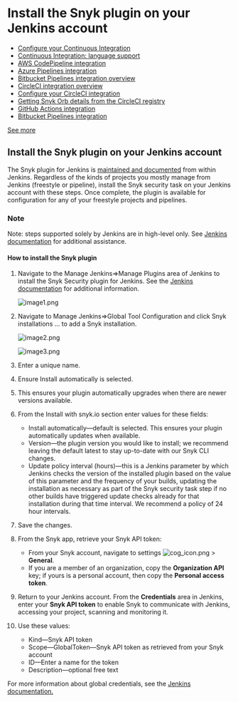 # Install the Snyk plugin on your Jenkins account

* [ Configure your Continuous Integration](https://support.snyk.io/hc/en-us/articles/360004002258-Configure-your-Continuous-Integration)
* [ Continuous Integration: language support](https://support.snyk.io/hc/en-us/articles/360004032157-Continuous-Integration-language-support)
* [ AWS CodePipeline integration](https://support.snyk.io/hc/en-us/articles/4402158184081-AWS-CodePipeline-integration)
* [ Azure Pipelines integration](https://support.snyk.io/hc/en-us/articles/360004127677-Azure-Pipelines-integration)
* [ Bitbucket Pipelines integration overview](https://support.snyk.io/hc/en-us/articles/360004032177-Bitbucket-Pipelines-integration-overview)
* [ CircleCI integration overview](https://support.snyk.io/hc/en-us/articles/360004002278-CircleCI-integration-overview)
* [ Configure your CircleCI integration](https://support.snyk.io/hc/en-us/articles/360004002298-Configure-your-CircleCI-integration)
* [ Getting Snyk Orb details from the CircleCI registry](https://support.snyk.io/hc/en-us/articles/360004032197-Getting-Snyk-Orb-details-from-the-CircleCI-registry)
* [ GitHub Actions integration](https://support.snyk.io/hc/en-us/articles/360019718618-GitHub-Actions-integration)
* [ Bitbucket Pipelines integration](https://support.snyk.io/hc/en-us/articles/360000921778-Bitbucket-Pipelines-integration)

 [See more](https://support.snyk.io/hc/en-us/sections/360001152577-CI-CD-integrations)

##  Install the Snyk plugin on your Jenkins account

The Snyk plugin for Jenkins is [maintained and documented](https://plugins.jenkins.io/snyk-security-scanner) from within Jenkins. Regardless of the kinds of projects you mostly manage from Jenkins \(freestyle or pipeline\), install the Snyk security task on your Jenkins account with these steps. Once complete, the plugin is available for configuration for any of your freestyle projects and pipelines.

### Note

Note: steps supported solely by Jenkins are in high-level only. See [Jenkins documentation](https://jenkins.io/doc/) for additional assistance.

#### How to install the Snyk plugin

1. Navigate to the Manage Jenkins=&gt;Manage Plugins area of Jenkins to install the Snyk Security plugin for Jenkins. See the [Jenkins documentation](https://jenkins.io/doc/) for additional information.

   ![image1.png](https://support.snyk.io/hc/article_attachments/360006275598/uuid-a1504227-4c48-ab40-d363-ab5dc74b1c71-en.png)

2. Navigate to Manage Jenkins=&gt;Global Tool Configuration and click Snyk installations ... to add a Snyk installation.

   ![image2.png](https://support.snyk.io/hc/article_attachments/360006212937/uuid-58fedef0-524e-ba88-e4f9-2ce8fd1b2430-en.png)

   ![image3.png](https://support.snyk.io/hc/article_attachments/360006275618/uuid-253d3b55-1301-e97c-636b-2c25b90089e2-en.png)

3. Enter a unique name.
4. Ensure Install automatically is selected.
5. This ensures your plugin automatically upgrades when there are newer versions available.
6. From the Install with snyk.io section enter values for these fields:
   * Install automatically—default is selected. This ensures your plugin automatically updates when available.
   * Version—the plugin version you would like to install; we recommend leaving the default latest to stay up-to-date with our Snyk CLI changes.
   * Update policy interval \(hours\)—this is a Jenkins parameter by which Jenkins checks the version of the installed plugin based on the value of this parameter and the frequency of your builds, updating the installation as necessary as part of the Snyk security task step if no other builds have triggered update checks already for that installation during that time interval. We recommend a policy of 24 hour intervals.
7. Save the changes.
8. From the Snyk app, retrieve your Snyk API token:
   * From your Snyk account, navigate to settings ![cog\_icon.png](https://support.snyk.io/hc/article_attachments/4402908592145/cog_icon.png) &gt; **General**.
   * If you are a member of an organization, copy the **Organization API** key; if yours is a personal account, then copy the **Personal access token**.
9. Return to your Jenkins account. From the **Credentials** area in Jenkins, enter your **Snyk API token** to enable Snyk to communicate with Jenkins, accessing your project, scanning and monitoring it.
10. Use these values:
    * Kind—Snyk API token
    * Scope—GlobalToken—Snyk API token as retrieved from your Snyk account
    * ID—Enter a name for the token
    * Description—optional free text

For more information about global credentials, see the [Jenkins documentation.](https://plugins.jenkins.io/snyk-security-scanner)


